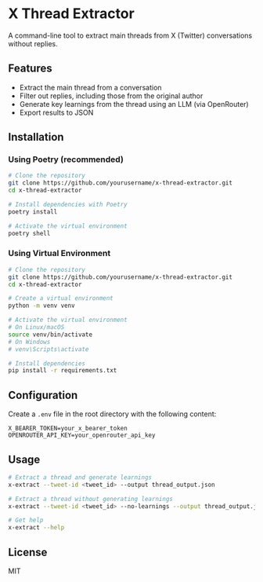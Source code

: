 # X Thread Extractor

A command-line tool to extract main threads from X (Twitter) conversations without replies.

## Features

- Extract the main thread from a conversation
- Filter out replies, including those from the original author
- Generate key learnings from the thread using an LLM (via OpenRouter)
- Export results to JSON

## Installation

### Using Poetry (recommended)

```bash
# Clone the repository
git clone https://github.com/yourusername/x-thread-extractor.git
cd x-thread-extractor

# Install dependencies with Poetry
poetry install

# Activate the virtual environment
poetry shell
```

### Using Virtual Environment

```bash
# Clone the repository
git clone https://github.com/yourusername/x-thread-extractor.git
cd x-thread-extractor

# Create a virtual environment
python -m venv venv

# Activate the virtual environment
# On Linux/macOS
source venv/bin/activate
# On Windows
# venv\Scripts\activate

# Install dependencies
pip install -r requirements.txt
```

## Configuration

Create a `.env` file in the root directory with the following content:

```
X_BEARER_TOKEN=your_x_bearer_token
OPENROUTER_API_KEY=your_openrouter_api_key
```

## Usage

```bash
# Extract a thread and generate learnings
x-extract --tweet-id <tweet_id> --output thread_output.json

# Extract a thread without generating learnings
x-extract --tweet-id <tweet_id> --no-learnings --output thread_output.json

# Get help
x-extract --help
```

## License

MIT

